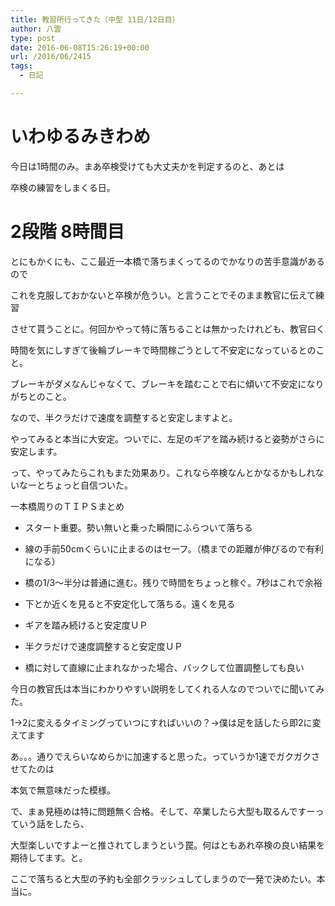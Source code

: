 ```yaml
---
title: 教習所行ってきた（中型 11日/12日目）
author: 八雲
type: post
date: 2016-06-08T15:26:19+00:00
url: /2016/06/2415
tags:
  - 日記

---
```

# いわゆるみきわめ

今日は1時間のみ。まあ卒検受けても大丈夫かを判定するのと、あとは
  
卒検の練習をしまくる日。

# 2段階 8時間目

とにもかくにも、ここ最近一本橋で落ちまくってるのでかなりの苦手意識があるので
  
これを克服しておかないと卒検が危うい。と言うことでそのまま教官に伝えて練習
  
させて貰うことに。何回かやって特に落ちることは無かったけれども、教官曰く
  
時間を気にしすぎて後輪ブレーキで時間稼ごうとして不安定になっているとのこと。
  
ブレーキがダメなんじゃなくて、ブレーキを踏むことで右に傾いて不安定になりがちとのこと。
  
なので、半クラだけで速度を調整すると安定しますよと。
  
やってみると本当に大安定。ついでに、左足のギアを踏み続けると姿勢がさらに安定します。
  
って、やってみたらこれもまた効果あり。これなら卒検なんとかなるかもしれないなーとちょっと自信ついた。

一本橋周りのＴＩＰＳまとめ
  
* スタート重要。勢い無いと乗った瞬間にふらついて落ちる
  
* 線の手前50cmくらいに止まるのはセーフ。（橋までの距離が伸びるので有利になる）
  
* 橋の1/3〜半分は普通に進む。残りで時間をちょっと稼ぐ。7秒はこれで余裕
  
* 下とか近くを見ると不安定化して落ちる。遠くを見る
  
* ギアを踏み続けると安定度ＵＰ
  
* 半クラだけで速度調整すると安定度ＵＰ
  
* 橋に対して直線に止まれなかった場合、バックして位置調整しても良い

今日の教官氏は本当にわかりやすい説明をしてくれる人なのでついでに聞いてみた。
  
1→2に変えるタイミングっていつにすればいいの？→僕は足を話したら即2に変えてます
  
あ。。。通りでえらいなめらかに加速すると思った。っていうか1速でガクガクさせてたのは
  
本気で無意味だった模様。

で、まぁ見極めは特に問題無く合格。そして、卒業したら大型も取るんですーっていう話をしたら、
  
大型楽しいですよーと推されてしまうという罠。何はともあれ卒検の良い結果を期待してます。と。

ここで落ちると大型の予約も全部クラッシュしてしまうので一発で決めたい。本当に。
